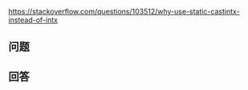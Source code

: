 <https://stackoverflow.com/questions/103512/why-use-static-castintx-instead-of-intx>

## 问题



## 回答
